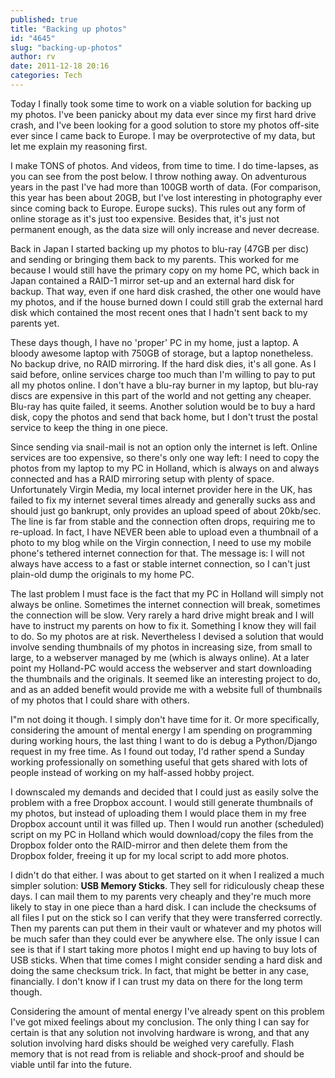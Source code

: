 ```yaml
---
published: true
title: "Backing up photos"
id: "4645"
slug: "backing-up-photos"
author: rv
date: 2011-12-18 20:16
categories: Tech
---
```

Today I finally took some time to work on a viable solution for backing up my photos. I've been panicky about my data ever since my first hard drive crash, and I've been looking for a good solution to store my photos off-site ever since I came back to Europe. I may be overprotective of my data, but let me explain my reasoning first.

I make TONS of photos. And videos, from time to time. I do time-lapses, as you can see from the post below. I throw nothing away. On adventurous years in the past I've had more than 100GB worth of data. (For comparison, this year has been about 20GB, but I've lost interesting in photography ever since coming back to Europe. Europe sucks). This rules out any form of online storage as it's just too expensive. Besides that, it's just not permanent enough, as the data size will only increase and never decrease.

Back in Japan I started backing up my photos to blu-ray (47GB per disc) and sending or bringing them back to my parents. This worked for me because I would still have the primary copy on my home PC, which back in Japan contained a RAID-1 mirror set-up and an external hard disk for backup. That way, even if one hard disk crashed, the other one would have my photos, and if the house burned down I could still grab the external hard disk which contained the most recent ones that I hadn't sent back to my parents yet.

These days though, I have no 'proper' PC in my home, just a laptop. A bloody awesome laptop with 750GB of storage, but a laptop nonetheless. No backup drive, no RAID mirroring. If the hard disk dies, it's all gone. As I said before, online services charge too much than I'm willing to pay to put all my photos online. I don't have a blu-ray burner in my laptop, but blu-ray discs are expensive in this part of the world and not getting any cheaper. Blu-ray has quite failed, it seems. Another solution would be to buy a hard disk, copy the photos and send that back home, but I don't trust the postal service to keep the thing in one piece.

Since sending via snail-mail is not an option only the internet is left. Online services are too expensive, so there's only one way left: I need to copy the photos from my laptop to my PC in Holland, which is always on and always connected and has a RAID mirroring setup with plenty of space. Unfortunately Virgin Media, my local internet provider here in the UK, has failed to fix my internet several times already and generally sucks ass and should just go bankrupt, only provides an upload speed of about 20kb/sec. The line is far from stable and the connection often drops, requiring me to re-upload. In fact, I have NEVER been able to upload even a thumbnail of a photo to my blog while on the Virgin connection, I need to use my mobile phone's tethered internet connection for that. The message is: I will not always have access to a fast or stable internet connection, so I can't just plain-old dump the originals to my home PC.

The last problem I must face is the fact that my PC in Holland will simply not always be online. Sometimes the internet connection will break, sometimes the connection will be slow. Very rarely a hard drive might break and I will have to instruct my parents on how to fix it. Something I know they will fail to do. So my photos are at risk. Nevertheless I devised a solution that would involve sending thumbnails of my photos in increasing size, from small to large, to a webserver managed by me (which is always online). At a later point my Holland-PC would access the webserver and start downloading the thumbnails and the originals. It seemed like an interesting project to do, and as an added benefit would provide me with a website full of thumbnails of my photos that I could share with others.

I"m not doing it though. I simply don't have time for it. Or more specifically, considering the amount of mental energy I am spending on programming during working hours, the last thing I want to do is debug a Python/Django request in my free time. As I found out today, I'd rather spend a Sunday working professionally on something useful that gets shared with lots of people instead of working on my half-assed hobby project.

I downscaled my demands and decided that I could just as easily solve the problem with a free Dropbox account. I would still generate thumbnails of my photos, but instead of uploading them I would place them in my free Dropbox account until it was filled up. Then I would run another (scheduled) script on my PC in Holland which would download/copy the files from the Dropbox folder onto the RAID-mirror and then delete them from the Dropbox folder, freeing it up for my local script to add more photos.

I didn't do that either. I was about to get started on it when I realized a much simpler solution: <strong>USB Memory Sticks</strong>. They sell for ridiculously cheap these days. I can mail them to my parents very cheaply and they're much more likely to stay in one piece than a hard disk. I can include the checksums of all files I put on the stick so I can verify that they were transferred correctly. Then my parents can put them in their vault or whatever and my photos will be much safer than they could ever be anywhere else. The only issue I can see is that if I start taking more photos I might end up having to buy lots of USB sticks. When that time comes I might consider sending a hard disk and doing the same checksum trick. In fact, that might be better in any case, financially. I don't know if I can trust my data on there for the long term though.

Considering the amount of mental energy I've already spent on this problem I've got mixed feelings about my conclusion. The only thing I can say for certain is that any solution not involving hardware is wrong, and that any solution involving hard disks should be weighed very carefully. Flash memory that is not read from is reliable and shock-proof and should be viable until far into the future.

&nbsp;

&nbsp;

&nbsp;

&nbsp;